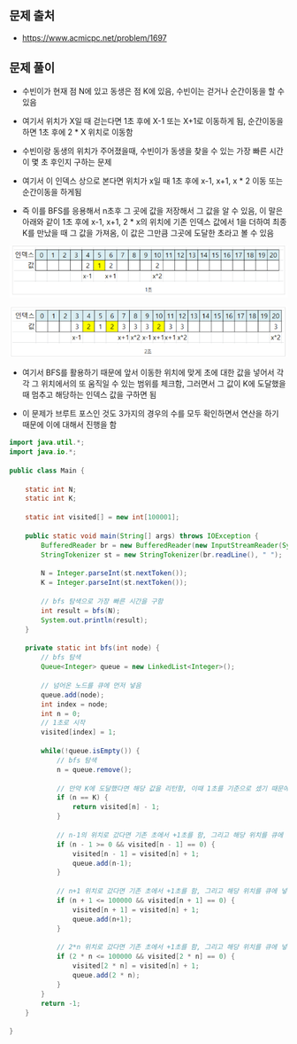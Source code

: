 ## 문제 출처
- https://www.acmicpc.net/problem/1697

## 문제 풀이
- 수빈이가 현재 점 N에 있고 동생은 점 K에 있음, 수빈이는 걷거나 순간이동을 할 수 있음

- 여기서 위치가 X일 때 걷는다면 1초 후에 X-1 또는 X+1로 이동하게 됨, 순간이동을 하면 1초 후에 2 * X 위치로 이동함

- 수빈이랑 동생의 위치가 주어졌을때, 수빈이가 동생을 찾을 수 있는 가장 빠른 시간이 몇 초 후인지 구하는 문제

- 여기서 이 인덱스 상으로 본다면 위치가 x일 때 1초 후에 x-1, x+1, x * 2 이동 또는 순간이동을 하게됨

- 즉 이를 BFS를 응용해서 n초후 그 곳에 값을 저장해서 그 값을 알 수 있음, 이 말은 아래와 같이 1초 후에 x-1, x+1, 2 * x의 위치에 기존 인덱스 값에서 1을 더하여 최종 K를 만났을 때 그 값을 가져옴, 이 값은 그만큼 그곳에 도달한 초라고 볼 수 있음

![one](/cheewr85/img/BruteForce/four.png)

![one](/cheewr85/img/BruteForce/five.png)

- 여기서 BFS를 활용하기 때문에 앞서 이동한 위치에 맞게 초에 대한 값을 넣어서 각각 그 위치에서의 또 움직일 수 있는 범위를 체크함, 그러면서 그 값이 K에 도달했을 때 멈추고 해당하는 인덱스 값을 구하면 됨

- 이 문제가 브루트 포스인 것도 3가지의 경우의 수를 모두 확인하면서 연산을 하기 때문에 이에 대해서 진행을 함

```java
import java.util.*;
import java.io.*;

public class Main {

    static int N;
    static int K;

    static int visited[] = new int[100001];

    public static void main(String[] args) throws IOException {
        BufferedReader br = new BufferedReader(new InputStreamReader(System.in));
        StringTokenizer st = new StringTokenizer(br.readLine(), " ");

        N = Integer.parseInt(st.nextToken());
        K = Integer.parseInt(st.nextToken());

        // bfs 탐색으로 가장 빠른 시간을 구함
        int result = bfs(N);
        System.out.println(result);
    }

    private static int bfs(int node) {
        // bfs 탐색
        Queue<Integer> queue = new LinkedList<Integer>();

        // 넘어온 노드를 큐에 먼저 넣음
        queue.add(node);
        int index = node;
        int n = 0;
        // 1초로 시작
        visited[index] = 1;

        while(!queue.isEmpty()) {
            // bfs 탐색
            n = queue.remove();

            // 만약 K에 도달했다면 해당 값을 리턴함, 이때 1초를 기준으로 셌기 때문에 -1을 함
            if (n == K) {
                return visited[n] - 1;
            }

            // n-1의 위치로 갔다면 기존 초에서 +1초를 함, 그리고 해당 위치를 큐에 넣어서 다시 +1초후 계산을 함
            if (n - 1 >= 0 && visited[n - 1] == 0) {
                visited[n - 1] = visited[n] + 1;
                queue.add(n-1);
            }

            // n+1 위치로 갔다면 기존 초에서 +1초를 함, 그리고 해당 위치를 큐에 넣어서 다시 +1초후 계산을 함
            if (n + 1 <= 100000 && visited[n + 1] == 0) {
                visited[n + 1] = visited[n] + 1;
                queue.add(n+1);
            }

            // 2*n 위치로 갔다면 기존 초에서 +1초를 함, 그리고 해당 위치를 큐에 넣어서 다시 +1초후 계산을 함
            if (2 * n <= 100000 && visited[2 * n] == 0) {
                visited[2 * n] = visited[n] + 1;
                queue.add(2 * n);
            }
        }
        return -1;
    }

}
```